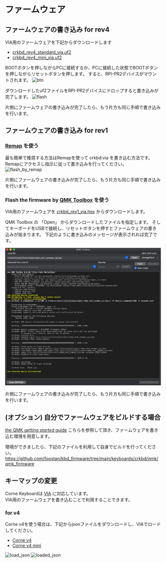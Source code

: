 # ファームウェア

## ファームウェアの書き込み for rev4
VIA用のファームウェアを下記からダウンロードします
- [crkbd_rev4_standard_via.uf2](https://github.com/foostan/kbd_firmware/blob/main/keyboards/crkbd/qmk/qmk_firmware/.build/crkbd_rev4_standard_via.uf2)
- [crkbd_rev4_mini_via.uf2](https://github.com/foostan/kbd_firmware/blob/main/keyboards/crkbd/qmk/qmk_firmware/.build/crkbd_rev4_mini_via.uf2)

BOOTボタンを押しながらPCに接続するか、PCに接続した状態でBOOTボタンを押しながらリセットボタンを押します。
すると、RPI-PR2デバイスがマウントされます。
![btn](https://github.com/foostan/kbd_firmware/assets/736191/05fd9c4b-12c7-4a32-9606-8fea27bfe7b4)

ダウンロードしたuf2ファイルをRPI-PR2デバイスにドロップすると書き込みが完了します。
![flash](https://github.com/foostan/crkbd/assets/736191/5e5e6eab-3ad3-47f1-9871-1e2bfe554490)

片側にファームウェアの書き込みが完了したら、もう片方も同じ手順で書き込みを行います。

## ファームウェアの書き込み for rev1

### [Remap](https://remap-keys.app/catalog/EfziB9K7ZcxLnIHXl5AQ/firmware) を使う
最も簡単で推奨する方法はRemapを使って crkbd:via を書き込む方法です。
Remapにアクセスし指示に従って書き込みを行ってください。
![flash_by_remap](https://github.com/foostan/kbd_firmware/assets/736191/78b74abe-9853-4a5f-9577-421d39a4a380)

片側にファームウェアの書き込みが完了したら、もう片方も同じ手順で書き込みを行います。

### Flash the firmware by [QMK Toolbox](https://github.com/qmk/qmk_toolbox) を使う

VIA用のファームウェアを [crkbd_rev1_via.hex](https://github.com/foostan/kbd_firmware/blob/main/keyboards/crkbd/qmk/qmk_firmware/.build/crkbd_rev1_via.hex) からダウンロードします。

QMK Toolbox の 「Open」 からダウンロードしたファイルを指定します。
そしてキーボードをUSBで接続し、リセットボタンを押すとファームウェアの書き込みが始まります。
下記のように書き込みのメッセージが表示されれば完了です。

![qmk_toolbox_flashed](assets/qmk_toolbox_flashed.jpg)

片側にファームウェアの書き込みが完了したら、もう片方も同じ手順で書き込みを行います。

## (オプション) 自分でファームウェアをビルドする場合

[the QMK _getting started_ guide](https://docs.qmk.fm/#/newbs_getting_started) こちらを参照して頂き、ファームウェアを書き込む環境を用意します。

環境ができましたら、下記のファイルを利用して自身でビルドを行ってください。
https://github.com/foostan/kbd_firmware/tree/main/keyboards/crkbd/qmk/qmk_firmware

## キーマップの変更

Corne Keyboardは [VIA](https://usevia.app/) に対応しています。\
VIA用のファームウェアを書き込むことで利用することできます。

### for v4

Corne v4を使う場合は、下記からjsonファイルをダウンロードし、VIAでロードしてください。
- [Corne v4](https://github.com/foostan/kbd_firmware/blob/main/keyboards/crkbd/the-via/crkbd_rev4.json)
- [Corne v4 mini](https://github.com/foostan/kbd_firmware/blob/main/keyboards/crkbd/the-via/crkbd_rev4_mini.json)

![load_json](https://github.com/foostan/kbd_firmware/assets/736191/67398174-0ef7-4698-9e39-6595b8320428)
![loaded_json](https://github.com/foostan/kbd_firmware/assets/736191/e3e850a8-a5c1-4116-a43d-b2b71c2f606e)
